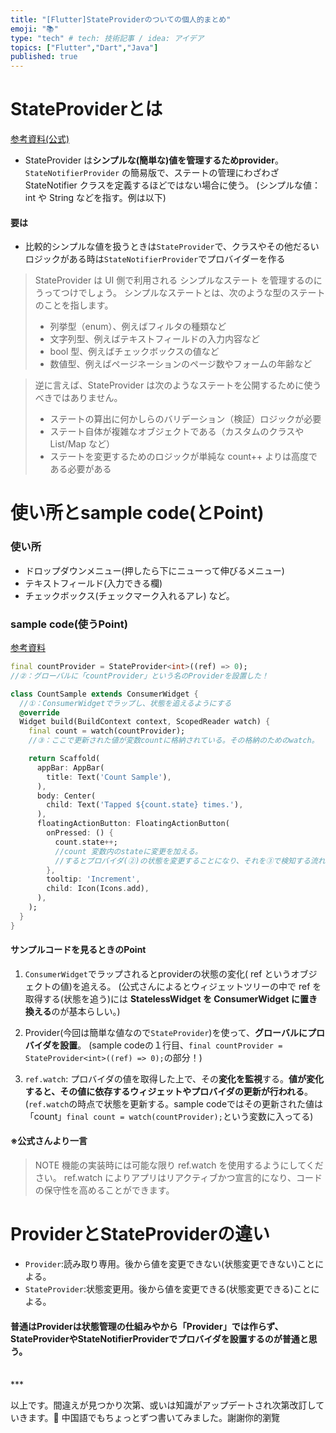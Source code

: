 ```yaml
---
title: "[Flutter]StateProviderのついての個人的まとめ"
emoji: "📚"
type: "tech" # tech: 技術記事 / idea: アイデア
topics: ["Flutter","Dart","Java"]
published: true
---
```

# StateProviderとは
[参考資料(公式)](https://riverpod.dev/ja/docs/providers/state_provider/)
- StateProvider は**シンプルな(簡単な)値を管理するためprovider**。 `StateNotifierProvider` の簡易版で、ステートの管理にわざわざ StateNotifier クラスを定義するほどではない場合に使う。
(シンプルな値：int や String などを指す。例は以下)

#### 要は
- 比較的シンプルな値を扱うときは`StateProvider`で、クラスやその他だるいロジックがある時は`StateNotifierProvider`でプロバイダーを作る
>StateProvider は UI 側で利用される シンプルなステート を管理するのにうってつけでしょう。 シンプルなステートとは、次のような型のステートのことを指します。
>- 列挙型（enum）、例えばフィルタの種類など
>- 文字列型、例えばテキストフィールドの入力内容など
>- bool 型、例えばチェックボックスの値など
>- 数値型、例えばページネーションのページ数やフォームの年齢など

>逆に言えば、StateProvider は次のようなステートを公開するために使うべきではありません。
>- ステートの算出に何かしらのバリデーション（検証）ロジックが必要
>- ステート自体が複雑なオブジェクトである（カスタムのクラスや List/Map など）
>- ステートを変更するためのロジックが単純な count++ よりは高度である必要がある

# 使い所とsample code(とPoint)
### 使い所
- ドロップダウンメニュー(押したら下にニューって伸びるメニュー)
- テキストフィールド(入力できる欄)
- チェックボックス(チェックマーク入れるアレ)
など。

### sample code(使うPoint)
[参考資料](https://qiita.com/yukihiroK/items/40d927b46106f06b2f65)

```dart:main.dart
final countProvider = StateProvider<int>((ref) => 0);
//②：グローバルに「countProvider」という名のProviderを設置した！

class CountSample extends ConsumerWidget {
  //①：ConsumerWidgetでラップし、状態を追えるようにする
  @override
  Widget build(BuildContext context, ScopedReader watch) {
    final count = watch(countProvider);
    //③：ここで更新された値が変数countに格納されている。その格納のためのwatch。

    return Scaffold(
      appBar: AppBar(
        title: Text('Count Sample'),
      ),
      body: Center(
        child: Text('Tapped ${count.state} times.'),
      ),
      floatingActionButton: FloatingActionButton(
        onPressed: () {
          count.state++; 
          //count 変数内のstateに変更を加える。
          //するとプロバイダ(②)の状態を変更することになり、それを③で検知する流れになる
        },
        tooltip: 'Increment',
        child: Icon(Icons.add),
      ),
    );
  }
}
```

#### サンプルコードを見るときのPoint
1. `ConsumerWidget`でラップされるとproviderの状態の変化( ref というオブジェクトの値)を追える。
(公式さんによるとウィジェットツリーの中で ref を取得する(状態を追う)には **StatelessWidget を ConsumerWidget に置き換える**のが基本らしい。)

2. Provider(今回は簡単な値なので`StateProvider`)を使って、**グローバルにプロバイダを設置**。
(sample codeの１行目、`final countProvider = StateProvider<int>((ref) => 0);`の部分！)

3. `ref.watch`: プロバイダの値を取得した上で、その**変化を監視**する。**値が変化すると、その値に依存するウィジェットやプロバイダの更新が行われる**。
(`ref.watch`の時点で状態を更新する。sample codeではその更新された値は「count」`final count = watch(countProvider);`という変数に入ってる)

#### ※公式さんより一言
>NOTE
機能の実装時には可能な限り ref.watch を使用するようにしてください。 ref.watch によりアプリはリアクティブかつ宣言的になり、コードの保守性を高めることができます。

# ProviderとStateProviderの違い
- `Provider`:読み取り専用。後から値を変更できない(状態変更できない)ことによる。
- `StateProvider`:状態変更用。後から値を変更できる(状態変更できる)ことによる。
#### 普通はProviderは状態管理の仕組みやから「Provider」では作らず、StateProviderやStateNotifierProviderでプロバイダを設置するのが普通と思う。


<br>
***

以上です。間違えが見つかり次第、或いは知識がアップデートされ次第改訂していきます。🙏
中国語でもちょっとずつ書いてみました。謝謝你的瀏覽

